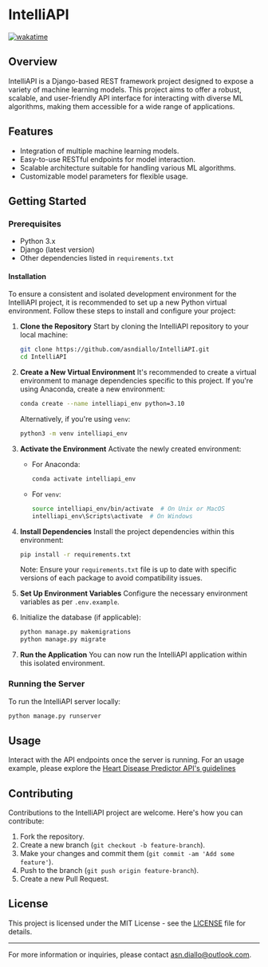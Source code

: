 # IntelliAPI

[![wakatime](https://wakatime.com/badge/user/1980556e-b47a-493f-a376-42da18f2955f/project/d999cab8-ff9b-4e53-bbee-513ad7203f02.svg)](https://wakatime.com/badge/user/1980556e-b47a-493f-a376-42da18f2955f/project/d999cab8-ff9b-4e53-bbee-513ad7203f02)

<!-- # PricePilot - For Educational Purposes Only

🚀 **PricePilot - Your Vehicle Pricing Navigator (Educational Purpose)**

Welcome to PricePilot, a project developed for educational purposes, showcasing the integration of web scraping, data management, and predictive analysis. This project demonstrates how to scrape data from [https://www.lacentrale.fr/](https://www.lacentrale.fr/) and store it in a database, with a focus on predicting car prices using advanced AI algorithms.

## Disclaimer

This project, PricePilot, is intended for educational use only. It serves as a learning tool to demonstrate the concepts of web scraping, data storage, and machine learning. The data scraped from [https://www.lacentrale.fr/](https://www.lacentrale.fr/) is used for educational and demonstrative purposes, and adherence to the website's terms of service and policies is maintained.

**Note**: If this project is accessible via a GitHub repository, please ensure that it is used strictly for educational purposes and in compliance with all applicable laws and regulations.

## Project Overview

PricePilot is a tool designed to predict car prices based on various factors like brand, mileage, and more. It provides a simulated environment for learning about data science and machine learning, particularly in the context of vehicle pricing predictions.

## Setup Instructions

To set up PricePilot for educational purposes, follow these steps:

### 1. Configuration

- Copy the `.env.example` file into a new file named `.env` in both the project root and the `price-pilot` folder:

  ```bash
  cp .env.example .env
  ```

  Fill in the necessary variables in the `.env` files. These files will hold important configuration information for your application.

### 2. Install Backend Requirements

- Ensure you have **Python 3.10** installed. If not, you can download it from [Python Official Website](https://www.python.org/downloads/).
- Install the required dependencies listed in `requirements.txt` using pip in the project root:

  ```bash
  pip install -r requirements.txt
  ```

### 3. Install Frontend Requirements

- Ensure you have **Node.js 18 or higher** installed. If not, you can download it from [Node.js Official Website](https://nodejs.org/).
- Navigate to the `price-pilot` folder and install the frontend dependencies listed in `package.json` using npm:

  ```bash
  cd price-pilot
  npm install
  ```

### 4. Database Configuration

- PricePilot uses MongoDB as the database. Make sure you have MongoDB installed and running or use [MongoAtlas](https://www.mongodb.com/atlas).

### 5. Run Migrations

- Run the database migrations to set up the initial database schema in the project root:

  ```bash
  python manage.py migrate
  ```

### 6. Run the Backend Server

- Start the development server in the project root:

  ```bash
  python manage.py runserver
  ```

### 7. Run the Frontend Server

- Start the frontend server in the `price-pilot` folder:

  ```bash
  npm run dev
  ```

🛫 PricePilot is now ready for takeoff! Access the application at [http://localhost:5173](http://localhost:5173) and explore the world of predicted car prices for educational purposes.

## Key Features

- **Predict Car Prices**: Harness the power of our predictive models to estimate the price of various cars.
- **User-Friendly Interface**: A sleek React-powered frontend ensuring a seamless user experience.
- **Backend Magic with Django and MongoDB**: A robust backend built on Django, fueled by the flexibility of MongoDB.
- **Data-Driven Insights**: Gain insights into trends and patterns that affect used car prices.
- **Open-Source and Collaborative**: Join the community, contribute, and learn the art of predictive algorithms for accurate valuations.

🚗 **Join us on this PricePilot Educational Journey!**

### Frontend

The frontend of PricePilot is located in the `price-pilot` folder. It is a React-powered application with the following key technologies:

- **React**: The UI is built using React, providing an interactive and dynamic user interface.
- **Vite**: Vite is used for fast, efficient development and building of the frontend.

The `package.json` file contains all the necessary dependencies for the frontend. Additionally, an `.env` file is required in the `price-pilot` folder for environment-specific configurations. There's a `price-pilot/.env.example` for reference. -->

## Overview

IntelliAPI is a Django-based REST framework project designed to expose a variety of machine learning models. This project aims to offer a robust, scalable, and user-friendly API interface for interacting with diverse ML algorithms, making them accessible for a wide range of applications.

## Features

- Integration of multiple machine learning models.
- Easy-to-use RESTful endpoints for model interaction.
- Scalable architecture suitable for handling various ML algorithms.
- Customizable model parameters for flexible usage.

## Getting Started

### Prerequisites

- Python 3.x
- Django (latest version)
- Other dependencies listed in `requirements.txt`

#### Installation

To ensure a consistent and isolated development environment for the IntelliAPI project, it is recommended to set up a new Python virtual environment. Follow these steps to install and configure your project:

1. **Clone the Repository**
   Start by cloning the IntelliAPI repository to your local machine:

   ```bash
   git clone https://github.com/asndiallo/IntelliAPI.git
   cd IntelliAPI
   ```

2. **Create a New Virtual Environment**
   It's recommended to create a virtual environment to manage dependencies specific to this project. If you're using Anaconda, create a new environment:

   ```bash
   conda create --name intelliapi_env python=3.10
   ```

   Alternatively, if you're using `venv`:

   ```bash
   python3 -m venv intelliapi_env
   ```

3. **Activate the Environment**
   Activate the newly created environment:

   - For Anaconda:

     ```bash
     conda activate intelliapi_env
     ```

   - For `venv`:

     ```bash
     source intelliapi_env/bin/activate  # On Unix or MacOS
     intelliapi_env\Scripts\activate  # On Windows
     ```

4. **Install Dependencies**
   Install the project dependencies within this environment:

   ```bash
   pip install -r requirements.txt
   ```

   Note: Ensure your `requirements.txt` file is up to date with specific versions of each package to avoid compatibility issues.

5. **Set Up Environment Variables**
   Configure the necessary environment variables as per `.env.example`.

6. Initialize the database (if applicable):

   ```bash
   python manage.py makemigrations
   python manage.py migrate
   ```

7. **Run the Application**
   You can now run the IntelliAPI application within this isolated environment.

### Running the Server

To run the IntelliAPI server locally:

```bash
python manage.py runserver
```

## Usage

Interact with the API endpoints once the server is running. For an usage example, please explore the [Heart Disease Predictor API's guidelines](heart_disease/README.md#api-endpoints)

  <!-- [Provide more specific examples or documentation links for API usage.] -->

## Contributing

Contributions to the IntelliAPI project are welcome. Here's how you can contribute:

1. Fork the repository.
2. Create a new branch (`git checkout -b feature-branch`).
3. Make your changes and commit them (`git commit -am 'Add some feature'`).
4. Push to the branch (`git push origin feature-branch`).
5. Create a new Pull Request.

## License

This project is licensed under the MIT License - see the [LICENSE](LICENSE) file for details.

<!-- ## Acknowledgments

- [Mention any collaborators, third-party libraries, or other resources you used.] -->

---

For more information or inquiries, please contact <asn.diallo@outlook.com>.

<!-- [Feel free to add any other sections or details you deem necessary.] -->
